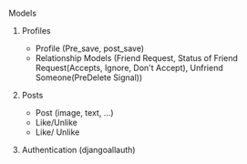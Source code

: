 

Models
1. Profiles
    - Profile (Pre_save, post_save)
    - Relationship Models (Friend Request,
                            Status of Friend Request(Accepts, Ignore, Don't Accept),
                            Unfriend Someone(PreDelete Signal))
2. Posts
    - Post (image, text, ...)
    - Like/Unlike
    - Like/ Unlike
    
3. Authentication (djangoallauth)